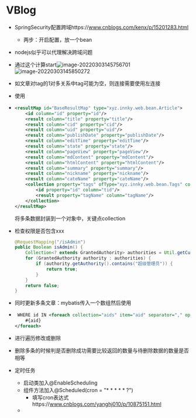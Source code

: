 # VBlog

+ SpringSecurity配置跨域https://www.cnblogs.com/kenx/p/15201283.html
  + 两步：开启配置，放一个bean
  
+ nodejs似乎可以代理解决跨域问题

+ 通过这个计算start![image-20220303145756701](https://home.innky.xyz:25566/images/image-20220303145756701.png)![image-20220303145850272](https://home.innky.xyz:25566/images/image-20220303145850272.png)

+ 如文章对tag的1对多关系中tag可能为空，则连接需要使用左连接

+ 使用

+ ```xml
  <resultMap id="BaseResultMap" type="xyz.innky.web.bean.Article">
      <id column="id" property="id"/>
      <result column="title" property="title"/>
      <result column="cid" property="cid"/>
      <result column="uid" property="uid"/>
      <result column="publishDate" property="publishDate"/>
      <result column="editTime" property="editTime"/>
      <result column="state" property="state"/>
      <result column="pageView" property="pageView"/>
      <result column="mdContent" property="mdContent"/>
      <result column="htmlContent" property="htmlContent"/>
      <result column="summary" property="summary"/>
      <result column="nickname" property="nickname"/>
      <result column="cateName" property="cateName"/>
      <collection property="tags" ofType="xyz.innky.web.bean.Tags" column="tagName">
          <id property="id" column="tid"/>
          <result property="tagName" column="tagName"/>
      </collection>
  </resultMap>
  ```

  将多条数据封装到一个对象中，关键点collection

+ 检查权限是否包含xxx

  ```java
  @RequestMapping("/isAdmin")
  public Boolean isAdmin() {
      Collection<? extends GrantedAuthority> authorities = Util.getCurrentUser().getAuthorities();
      for (GrantedAuthority authority : authorities) {
          if (authority.getAuthority().contains("超级管理员")) {
              return true;
          }
      }
      return false;
  }
  ```

+ 同时更新多条文章：mybatis传入一个数组然后使用

+ ```xml
   WHERE id IN <foreach collection="aids" item="aid" separator="," open="(" close=")">
      #{aid}
  </foreach>
  ```

+ 进行遍历修改或删除

+ 删除多条的时候判是否删除成功需要比较返回的数量与待删除数据的数量是否相等

+ 定时任务

   + 启动类加入@EnableScheduling
   + 组件方法加入@Scheduled(cron = "* * * * * ?")
      + 填写cron表达式https://www.cnblogs.com/yanghj010/p/10875151.html
   + 